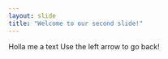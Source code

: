 ```yaml
---
layout: slide
title: "Welcome to our second slide!"
---
```

Holla me a text
Use the left arrow to go back!
